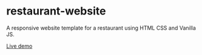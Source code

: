 # restaurant-website

A responsive website template for a restaurant using HTML CSS and Vanilla JS.

[Live demo](https://mlaversin.github.io/restaurant-website/)
